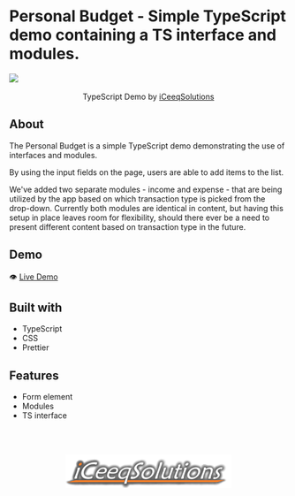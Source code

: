 # Personal Budget - Simple TypeScript demo containing a TS interface and modules.

![](./dist/images/personalBudget.png)

<p align="center">
  TypeScript Demo by <a href="https://iceeqsolutions.fi/">iCeeqSolutions</a>
</p>

## About

The Personal Budget is a simple TypeScript demo demonstrating the use of interfaces and modules.

By using the input fields on the page, users are able to add items to the list.

We've added two separate modules - income and expense - that are being utilized by the app based on which transaction type is picked from the drop-down. Currently both modules are identical in content, but having this setup in place leaves room for flexibility, should there ever be a need to present different content based on transaction type in the future.

## Demo

👁️ [Live Demo](https://)

## Built with

- TypeScript
- CSS
- Prettier

## Features

- Form element
- Modules
- TS interface

<br/><br/>

<p align="center"><a href="https://iceeqsolutions.fi/"><img height="61px" width="300px" src="./dist/images/iCS_Logo_Light.png"></a></p>
<br/><br/>
